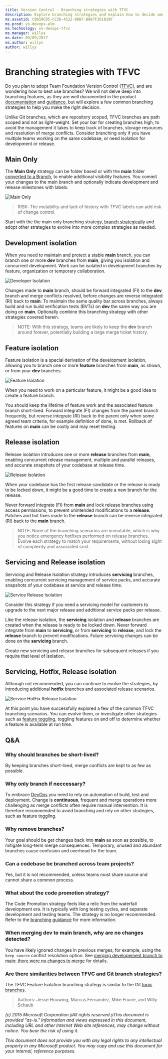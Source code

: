 ```yaml
---
title: Version Control - Branching strategies with TFVC
description: Explore branching strategies and explain how to decide amongst them with Team Foundation Version Control
ms.assetid: C9659CD5-CC5D-4522-9DB7-B887F361819F
ms.prod: vs-devops-alm
ms.technology: vs-devops-tfvc 
ms.manager: willys
ms.date: 09/09/2017
ms.author: willys
author: willys
---
```


# Branching strategies with TFVC

Do you plan to adopt Team Foundation Version Control ([TFVC](index.md)), and are wondering how to best use branches? We will not delve deep into branching features, as they are well documented in the product [documentation](use-branches-isolate-risk-team-foundation-version-control.md) and [guidance](https://blogs.msdn.microsoft.com/visualstudioalmrangers/2015/04/22/library-of-tooling-and-guidance-solutions-aka-msvsarsolutions/), but will explore a few common branching strategies to help you make the right decision.

Unlike Git branches, which are repository scoped, TFVC branches are path scoped and not as light-weight. Set your bar for creating branches high, to avoid the management it takes to keep track of branches, storage resources and resolution of merge conflicts. Consider branching only if you have multiple teams working on the same codebase, or need isolation for development or release.

## Main Only

The **Main Only** strategy can be folder based or with the **main** folder [converted to a Branch](branch-folders-files.md), to enable additional visibility features. You commit your changes to the main branch and optionally indicate development and release milestones with labels.

![Main Only](./_img/branching-strategies-with-tfvc/branching-scenarios-main-only.gif)

> RISK: The mutability and lack of history with TFVC labels can add risk of change control.

Start with the the main only branching strategy, [branch strategically](branch-strategically.md) and adopt other strategies to evolve into more complex strategies as needed.

## Development isolation
When you need to maintain and protect a stable **main** branch, you can branch one or more **dev** branches from **main**, giving you isolation and concurrent development. Work can be isolated in development branches by feature, organization or temporary collaboration.

![Developer Isolation](./_img/branching-strategies-with-tfvc/branching-scenarios-developer-isolation.gif)

Changes made to **main** branch, should be forward integrated (FI) to the **dev** branch and merge conflicts resolved, before changes are reverse integrated (RI) back to **main**. To maintain the same quality bar across branches, always build and run build verification tests (BVTs) on **dev** the same way you are doing on **main**. Optionally combine this branching strategy with other strategies covered herein.

> NOTE: With this strategy, teams are likely to keep the **dev** branch around forever, potentially building a large merge ticket history.

## Feature isolation

Feature isolation is a special derivation of the development isolation, allowing you to branch one or more **feature** branches from **main**, as shown, or from your **dev** branches. 

![Feature Isolation](./_img/branching-strategies-with-tfvc/Branching-Scenarios-Feature-Isolation.gif)

When you need to work on a particular feature, it might be a good idea to create a feature branch.

You should keep the lifetime of feature work and the associated feature branch short-lived. Forward integrate (FI) changes from the parent branch frequently, but reverse integrate (RI) back to the parent only when some agreed team criteria, for example definition of done, is met. Rollback of features on **main** can be costly and may reset testing.

## Release isolation

Release isolation introduces one or more **release** branches from **main**, enabling concurrent release management, multiple and parallel releases, and accurate snapshots of your codebase at release time.

![Release Isolation](./_img/branching-strategies-with-tfvc/branching-scenarios-release-isolation.gif)

When your codebase has the first release candidate or the release is ready to be locked down, it might be a good time to create a new branch for the release.

Never forward integrate (FI) from **main** and lock release branches using access permissions, to prevent unintended modifications to a **release**. Patches and hot fixes made to the **release** branch can be reverse integrated (RI) back to the **main** branch.

> NOTE: None of the branching scenarios are immutable, which is why you notice emergency hotfixes performed on release branches. Evolve each strategy to match your requirements, without losing sight of complexity and associated cost.

## Servicing and Release isolation

Servicing and Release Isolation strategy introduces **servicing** branches, enabling concurrent servicing management of service packs, and accurate snapshots of your codebase at service and release time.

![Service Release Isolation](./_img/branching-strategies-with-tfvc/branching-scenarios-service-release-isolation.gif)

Consider this strategy if you need a servicing model for customers to upgrade to the next major release and additional service packs per release.

Like the release isolation, the **servicing** isolation and **release** branches are created when the release is ready to be locked down. Never forward integrate from **main** to **servicing**, or from **servicing** to **release**, and lock the **release** branch to prevent modifications. Future servicing changes can be done on the **servicing** branch.

Create new servicing and release branches for subsequent releases if you require that level of isolation.

## Servicing, Hotfix, Release isolation

Although not recommended, you can continue to evolve the strategies, by introducing additional **hotfix** branches and associated release scenarios.

![Service HotFix Release Isolation](./_img/branching-strategies-with-tfvc/branching-scenarios-service-hotfix-release-isolation.gif)

At this point you have successfully explored a few of the common TFVC branching scenarios. You can evolve them, or investigate other strategies such as [feature toggling](https://msdn.microsoft.com/magazine/dn683796.aspx), toggling features on and off to determine whether a feature is available at run time.

## Q&A

### Why should branches be short-lived?

By keeping branches short-lived,  merge conflicts are kept to as few as possible. 

### Why only branch if neccessary?

To embrace [DevOps](http://aka.ms/devops) you need to rely on automation of build, test and deployment. Change is **continuous**, frequent and merge operations more challenging as merge conflicts often require manual intervention. It is therefore recommended to avoid branching and rely on other strategies, such as feature toggling.

### Why remove branches?

Your goal should be get changes back into **main** as soon as possible, to mitigate long-term merge consequences. Temporary, unused and abundant branches cause confusion and overhead for the team.

### Can a codebase be branched across team projects?

Yes, but it is not recommended, unless teams must share source and cannot share a common process.

### What about the code promotion strategy?

The Code Promotion strategy feels like a relic from the waterfall development era. It is typically with long testing cycles, and separate development and testing teams. The strategy is no longer recommended. Refer to the [branching guidance](https://blogs.msdn.microsoft.com/visualstudioalmrangers/2015/04/22/library-of-tooling-and-guidance-solutions-aka-msvsarsolutions/) for more information. 

### When merging **dev** to **main** branch, why are no changes detected?

You have likely ignored changes in previous merges, for example, using the `keep source` conflict resolution option. See [merging developement branch to main: there were no changes to merge](http://stackoverflow.com/questions/27590388/merging-developement-branch-to-main-there-were-no-changes-to-merge) for details.

### Are there similarities between TFVC and Git branch strategies?

The TFVC Feature Isolation branching strategy is similar to the Git [topic branches](http://www.git-scm.com/book/en/v2/Git-Branching-Branching-Workflows#Topic-Branches).

> Authors: Jesse Houwing, Marcus Fernandez, Mike Fourie, and Willy Schaub
 
*(c) 2015 Microsoft Corporation.ÿAll rights reserved.ÿThis document is
provided "as-is." Information and views expressed in this document,
including URL and other Internet Web site references, may change without
notice. You bear the risk of using it.*

*This document does not provide you with any legal rights to any
intellectual property in any Microsoft product. You may copy and use
this document for your internal, reference purposes.*